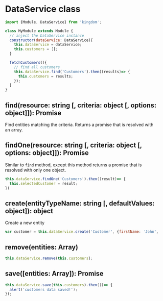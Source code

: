 # DataService class

```javascript
import {Module, DataService} from 'kingdom';

class MyModule extends Module {
  // inject the DataService instance
  constructor(dataService: DataService){
    this.dataService = dataService;
    this.customers = [];
  }

  fetchCustomers(){
    // find all customers
    this.dataService.find('Customers').then((results)=> {
      this.customers = results;
    });
  }
}
```

## find(resource: string [, criteria: object [, options: object]]): Promise

Find entities matching the criteria. Returns a promise that is resolved with an array.

## findOne(resource: string [, criteria: object [, options: object]]): Promise

Similar to `find` method, except this method returns a promise that is resolved with only one object.

```javascript
this.dataService.findOne('Customers').then((result)=> {
  this.selectedCustomer = result;
})
```

## create(entityTypeName: string [, defaultValues: object]): object

Create a new entity

```javascript
var customer = this.dataService.create('Customer', {firstName: 'John', lastName: 'Smith'});
```

## remove(entities: Array)

```javascript
this.dataService.remove(this.customers);
```

## save([entities: Array]): Promise

```javascript
this.dataService.save(this.customers).then(()=> {
  alert('customers data saved!');
});
```